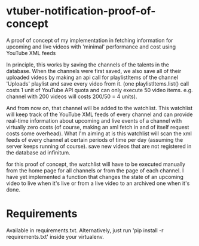 # vtuber-notification-proof-of-concept
A proof of concept of my implementation in fetching information for upcoming and live videos with 'minimal' performance and cost using YouTube XML feeds

In principle, this works by saving the channels of the talents in the database. When the channels were first saved, we also save all of their uploaded videos by making an api call for playlistItems of the channel 'Uploads' playlist and save every video from it. (one playlistItems.list() call costs 1 unit of YouTube API quota and can only execute 50 video items. e.g. channel with 200 videos will costs 200/50 = 4 units).

And from now on, that channel will be added to the watchlist. This watchlist will keep track of the YouTube XML feeds of every channel and can provide real-time information about upcoming and live events of a channel with virtually zero costs (of course, making an xml fetch in and of itself request costs some overhead). What I'm aiming at is this watchlist will scan the xml feeds of every channel at certain periods of time per day (assuming the server keeps running of course). save new videos that are not registered in the database ad infinitum.

for this proof of concept, the watchlist will have to be executed manually from the home page for all channels or from the page of each channel. I have yet implemented a function that changes the state of an upcoming video to live when it's live or from a live video to an archived one when it's done.

# Requirements
Available in requirements.txt. Alternatively, just run 'pip install -r requirements.txt' inside your virtualenv.
